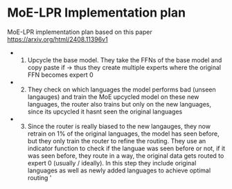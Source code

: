 # MoE-LPR Implementation plan 

MoE-LPR implementation plan based on this paper
https://arxiv.org/html/2408.11396v1

* 1. Upcycle the base model. They take the FFNs of the base model and copy paste if -> thus they create multiple experts where the original FFN becomes expert 0
* 2. They check on which languages the model performs bad (unseen langauges) and train the MoE upcycled model on these new languages, the router also trains but only on the new languages, since its upcycled it hasnt seen the original languages
* 3. Since the router is really biased to the new langauges, they now retrain on 1% of the original languages, the model has seen before, but they only train the router to refine the routing.
They use an indicator function to check if the languae was seen before or not, if it was seen before, they route in a way, the original data gets routed to expert 0 (usually / ideally). In this step they include original languages as well as newly added languages to achieve optimal routing
'